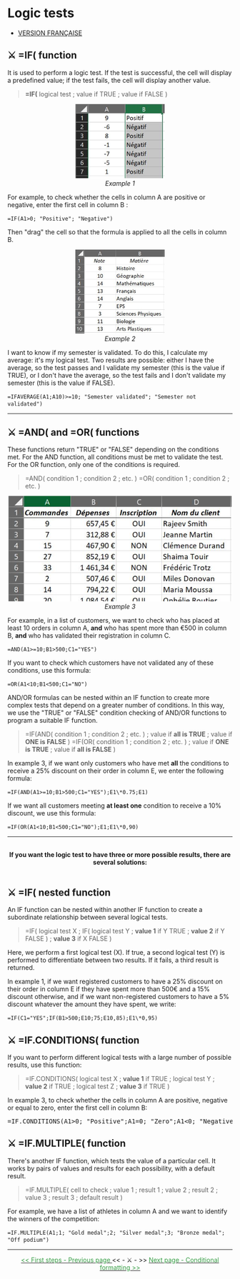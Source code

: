 # Logic tests 

* [VERSION FRANÇAISE](../fr/tests-logiques.md)
  
## ⚔️ =IF( function 

It is used to perform a logic test. If the test is successful, the cell will display a predefined value; if the test fails, the cell will display another value.

> **=IF(** logical test ; value if TRUE ; value if FALSE )



<center> <img width=200 src="../images/fonction_si.JPG" alt="Example 1" /> </center>

<center> <i>Example 1</i> </center>

For example, to check whether the cells in column A are positive or negative, enter the first cell in column B :

~~~
=IF(A1>0; "Positive"; "Negative")
~~~

Then "drag" the cell so that the formula is applied to all the cells in column B.


<center> <img width=200 src="../images/moyenne.JPG" alt="Example 2" /> </center>

<center> <i>Example 2</i> </center>

I want to know if my semester is validated. To do this, I calculate my average: it's my logical test. Two results are possible: either I have the average, so the test passes and I validate my semester (this is the value if TRUE), or I don't have the average, so the test fails and I don't validate my semester (this is the value if FALSE).

~~~
=IFAVERAGE(A1;A10)>=10; "Semester validated"; "Semester not validated")
~~~

* * *


## ⚔️ =AND( and =OR( functions 

These functions return "TRUE" or "FALSE" depending on the conditions met. For the AND function, all conditions must be met to validate the test. For the OR function, only one of the conditions is required.</p>

> =AND( condition 1 ; condition 2 ; etc. ) =OR( condition 1 ; condition 2 ; etc. ) 



<center> <img width=500 src="../images/fonction_etou.JPG" alt="Example 2" /> </center>

<center> <i>Example 3</i> </center>

For example, in a list of customers, we want to check who has placed at least 10 orders in column A, <b>and</b> who has spent more than €500 in column B, <b>and</b> who has validated their registration in column C.

~~~
=AND(A1>=10;B1>500;C1="YES")
~~~

If you want to check which customers have not validated any of these conditions, use this formula:

~~~
=OR(A1<10;B1<500;C1="NO")
~~~



AND/OR formulas can be nested within an IF function to create more complex tests that depend on a greater number of conditions. In this way, we use the "TRUE" or "FALSE" condition checking of AND/OR functions to program a suitable IF function.

> =IF(AND( condition 1 ; condition 2 ; etc. ) ; value if **all is TRUE** ; value if **ONE is FALSE** ) =IF(OR( condition 1 ; condition 2 ; etc. ) ; value if **ONE is TRUE** ; value if **all is FALSE** )



In example 3, if we want only customers who have met <b>all</b> the conditions to receive a 25% discount on their order in column E, we enter the following formula:

~~~
=IF(AND(A1>=10;B1>500;C1="YES");E1\*0.75;E1)
~~~

If we want all customers meeting <b>at least one</b> condition to receive a 10% discount, we use this formula:

~~~
=IF(OR(A1<10;B1<500;C1="NO");E1;E1\*0,90)
~~~


* * *

<br>
<center> <b>If you want the logic test to have three or more possible results, there are several solutions: </b> </center> 
<br>

## ⚔️ =IF( nested function

An IF function can be nested within another IF function to create a subordinate relationship between several logical tests.

> =IF( logical test X ; IF( logical test Y ; **value 1** if Y TRUE ; **value 2** if Y FALSE ) ; **value 3** if X FALSE )

Here, we perform a first logical test (X). If true, a second logical test (Y) is performed to differentiate between two results. If it fails, a third result is returned.

In example 1, if we want registered customers to have a 25% discount on their order in column E if they have spent more than 500€ and a 15% discount otherwise, and if we want non-registered customers to have a 5% discount whatever the amount they have spent, we write:

~~~
=IF(C1="YES";IF(B1>500;E10;75;E10,85);E1\*0,95)
~~~



## ⚔️ =IF.CONDITIONS( function 

If you want to perform different logical tests with a large number of possible results, use this function:

> =IF.CONDITIONS( logical test X ; **value 1** if TRUE ; logical test Y ; **value 2** if TRUE ; logical test Z ; **value 3** if TRUE )



<p>In example 3, to check whether the cells in column A are positive, negative or equal to zero, enter the first cell in column B: </p>
<pre>=IF.CONDITIONS(A1>0; "Positive";A1=0; "Zero";A1&lt;0; "Negative")</pre>



## ⚔️ =IF.MULTIPLE( function 

There's another IF function, which tests the value of a particular cell. It works by pairs of values and results for each possibility, with a default result.

> =IF.MULTIPLE( cell to check ; value 1 ; result 1 ; value 2 ; result 2 ; value 3 ; result 3 ; default result )



For example, we have a list of athletes in column A and we want to identify the winners of the competition:

~~~
=IF.MULTIPLE(A1;1; "Gold medal";2; "Silver medal";3; "Bronze medal"; "Off podium")
~~~


* * *

<center> <a href="premiers-pas" target="_self" title="First steps"> <font color="#389E46"> &lt;&lt; First steps - Previous page </font> </a> &lt;&lt; - ⚔️ - >> <a href="mise-en-forme-conditionnelle" target="_self" title="Conditional formatting"> <font color="#389E46"> Next page - Conditional formatting >> </font> </a> </center>

